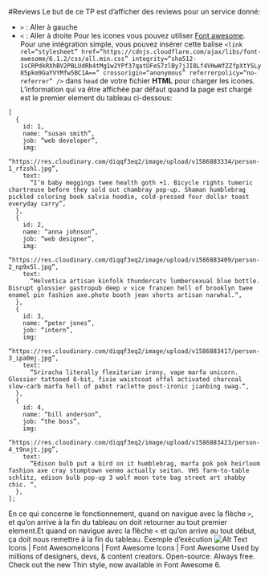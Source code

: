 #Reviews
Le but de ce TP est d’afficher des reviews pour un service donné:
- `>` : Aller à gauche
- `<` : Aller à droite
Pour les icones vous pouvez utiliser [Font awesome](https://fontawesome.com/icons).
Pour une intégration simple, vous pouvez insérer cette balise `<link rel=“stylesheet” href=“https://cdnjs.cloudflare.com/ajax/libs/font-awesome/6.1.2/css/all.min.css” integrity=“sha512-1sCRPdkRXhBV2PBLUdRb4tMg1w2YPf37qatUFeS7zlBy7jJI8Lf4VHwWfZZfpXtYSLy85pkm9GaYVYMfw5BC1A==” crossorigin=“anonymous” referrerpolicy=“no-referrer” />` dans `head` de votre fichier **HTML** pour charger les icones.
L’information qui va être affichée par défaut quand la page est chargé est le premier element du tableau ci-dessous:
```
[
  {
    id: 1,
    name: “susan smith”,
    job: “web developer”,
    img:
      “https://res.cloudinary.com/diqqf3eq2/image/upload/v1586883334/person-1_rfzshl.jpg”,
    text:
      “I’m baby meggings twee health goth +1. Bicycle rights tumeric chartreuse before they sold out chambray pop-up. Shaman humblebrag pickled coloring book salvia hoodie, cold-pressed four dollar toast everyday carry”,
  },
  {
    id: 2,
    name: “anna johnson”,
    job: “web designer”,
    img:
      “https://res.cloudinary.com/diqqf3eq2/image/upload/v1586883409/person-2_np9x5l.jpg”,
    text:
      “Helvetica artisan kinfolk thundercats lumbersexual blue bottle. Disrupt glossier gastropub deep v vice franzen hell of brooklyn twee enamel pin fashion axe.photo booth jean shorts artisan narwhal.“,
  },
  {
    id: 3,
    name: “peter jones”,
    job: “intern”,
    img:
      “https://res.cloudinary.com/diqqf3eq2/image/upload/v1586883417/person-3_ipa0mj.jpg”,
    text:
      “Sriracha literally flexitarian irony, vape marfa unicorn. Glossier tattooed 8-bit, fixie waistcoat offal activated charcoal slow-carb marfa hell of pabst raclette post-ironic jianbing swag.“,
  },
  {
    id: 4,
    name: “bill anderson”,
    job: “the boss”,
    img:
      “https://res.cloudinary.com/diqqf3eq2/image/upload/v1586883423/person-4_t9nxjt.jpg”,
    text:
      “Edison bulb put a bird on it humblebrag, marfa pok pok heirloom fashion axe cray stumptown venmo actually seitan. VHS farm-to-table schlitz, edison bulb pop-up 3 wolf moon tote bag street art shabby chic. “,
  },
];
```
En ce qui concerne le fonctionnement, quand on navigue avec la flèche `>`, et qu’on arrive à la fin du tableau on doit retourner au tout premier element.Et quand on navigue avec la flèche `<` et qu’on arrive au tout début, ça doit nous remettre à la fin du tableau.
Exemple d’exécution
![Alt Text](https://res.cloudinary.com/jochri3/image/upload/v1658913798/gif%20exercices/tp3-reviews.gif)
Icons | Font AwesomeIcons | Font Awesome
Icons | Font Awesome
Used by millions of designers, devs, & content creators. Open-source. Always free. Check out the new Thin style, now available in Font Awesome 6.









